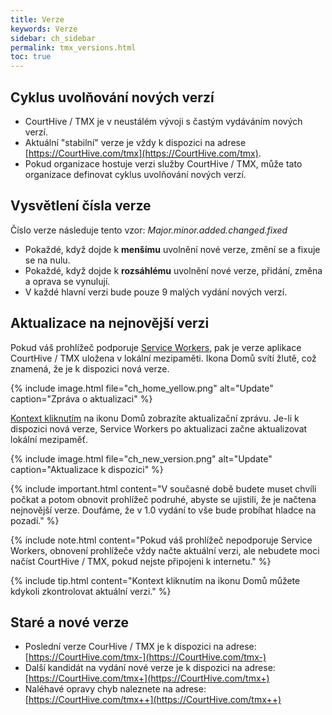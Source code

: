 ```yaml
---
title: Verze
keywords: Verze
sidebar: ch_sidebar
permalink: tmx_versions.html
toc: true
---
```

## Cyklus uvolňování nových verzí
* CourtHive / TMX je v neustálém vývoji s častým vydáváním nových verzí.  
* Aktuální "stabilní" verze je vždy k dispozici na adrese [https://CourtHive.com/tmx](https://CourtHive.com/tmx).  
* Pokud organizace hostuje verzi služby CourtHive / TMX, může tato organizace definovat cyklus uvolňování nových verzí.

## Vysvětlení čísla verze
Číslo verze následuje tento vzor:  _Major.minor.added.changed.fixed_

* Pokaždé, když dojde k __menšímu__ uvolnění nové verze, změní se a fixuje se na nulu.
* Pokaždé, když dojde k __rozsáhlému__ uvolnění nové verze, přidání, změna a oprava se vynulují.
* V každé hlavní verzi bude pouze 9 malých vydání nových verzí.

## Aktualizace na nejnovější verzi
Pokud váš prohlížeč podporuje [Service Workers](https://caniuse.com/#feat=serviceworkers), pak je verze aplikace CourtHive / TMX uložena v lokální mezipaměti. Ikona Domů svítí žlutě, což znamená, že je k dispozici nová verze.  

{% include image.html file="ch_home_yellow.png" alt="Update" caption="Zpráva o aktualizaci" %}

[Kontext kliknutím](tmx_fundamentals.html) na ikonu Domů zobrazíte aktualizační zprávu. Je-li k dispozici nová verze, Service Workers po aktualizaci začne aktualizovat lokální mezipaměť.

{% include image.html file="ch_new_version.png" alt="Update" caption="Aktualizace k dispozici" %}

{% include important.html content="V současné době budete muset chvíli počkat a potom obnovit prohlížeč podruhé, abyste se ujistili, že je načtena nejnovější verze. Doufáme, že v 1.0 vydání to vše bude probíhat hladce na pozadí." %}

{% include note.html content="Pokud váš prohlížeč nepodporuje Service Workers, obnovení prohlížeče vždy načte aktuální verzi, ale nebudete moci načíst CourtHive / TMX, pokud nejste připojeni k internetu." %}

{% include tip.html content="Kontext kliknutím na ikonu Domů můžete kdykoli zkontrolovat aktuální verzi." %}

## Staré a nové verze
* Poslední verze CourHive / TMX je k dispozici na adrese: [https://CourtHive.com/tmx-](https://CourtHive.com/tmx-)
* Další kandidát na vydání nové verze je k dispozici na adrese: [https://CourtHive.com/tmx+](https://CourtHive.com/tmx+)
* Naléhavé opravy chyb naleznete na adrese: [https://CourtHive.com/tmx++](https://CourtHive.com/tmx++)
